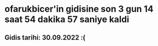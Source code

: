 # ofarukbicer'in gidisine son 3 gun 14 saat 54 dakika 57 saniye kaldi

## Gidis tarihi: 30.09.2022 :(